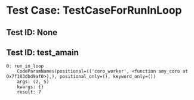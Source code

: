 # Test Case: TestCaseForRunInLoop


## Test ID: None


## Test ID: test_amain

	0: run_in_loop
		CodeParamNames(positional=(('coro_worker', <function amy_coro at 0x7f103dbd9af0>),), positional_only=(), keyword_only=())
		args: (2, 5)
		kwargs: {}
		result: 7
